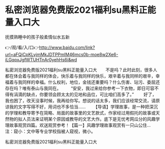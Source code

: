 # 私密浏览器免费版2021福利su黑料正能量入口大
抚摸熟睡中的孩子般柔情似水五新

👉/观/看/入/口👉http://www.baidu.com/link?url=aFQjCpKLyjmMkJDTPPmIM46mcs0b-moe8w2Xe6-iLGqpxJgfWTUHTnAr0yehHs6i&wd

私密浏览器免费版2021福利su黑料正能量入口大　　不是吗？此时此刻，很多人都在体会着与我同样的体会，快乐着与我同样的快乐，艰辛着与我同样的艰辛，幸福着与我同样的幸福。什么权利，地位，金钱还重要吗？什么伤害、玷污、委屈还存在吗？唯有泰山与我同在。
　　“安安，我过来给你参考一下衣物，即日可容不得有涓滴的缺点，你要领会顾太太的见地和品位，可比咱们高多了。”
　　好了，我也困了，改天没事时候，我再给你写。想说的话太多，我们应该经常交流，请原谅我的文字写得不好，用词也不多恰当……
　　【导语】学理故事，是一种把深沉的学理和教导寄予在简略、局面的故事里的文艺款式，作家经过用假托的故事或天然物的拟人员法来证明某个原因或教导的文艺大作。底下是无忧考网瓜分的风趣学理故事观赏四篇。欢送观赏参考！【篇一】风趣学理故事观赏有一只山公住...
注：窥小：文中等专业学校指被人窥视，微小。

私密浏览器免费版2021福利su黑料正能量入口大
